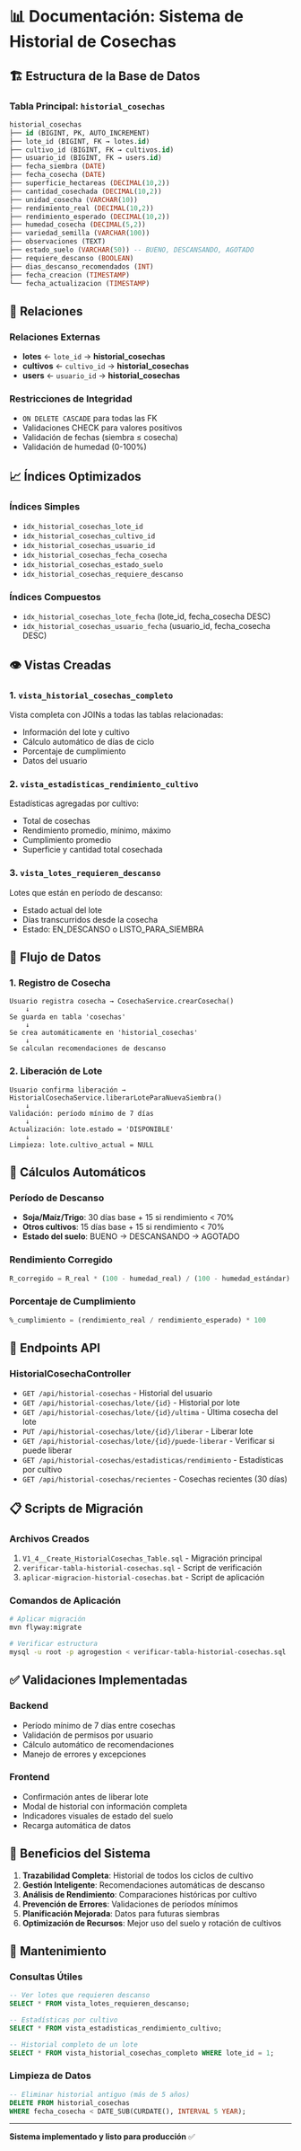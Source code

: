 # 📊 Documentación: Sistema de Historial de Cosechas

## 🏗️ Estructura de la Base de Datos

### Tabla Principal: `historial_cosechas`

```sql
historial_cosechas
├── id (BIGINT, PK, AUTO_INCREMENT)
├── lote_id (BIGINT, FK → lotes.id)
├── cultivo_id (BIGINT, FK → cultivos.id)
├── usuario_id (BIGINT, FK → users.id)
├── fecha_siembra (DATE)
├── fecha_cosecha (DATE)
├── superficie_hectareas (DECIMAL(10,2))
├── cantidad_cosechada (DECIMAL(10,2))
├── unidad_cosecha (VARCHAR(10))
├── rendimiento_real (DECIMAL(10,2))
├── rendimiento_esperado (DECIMAL(10,2))
├── humedad_cosecha (DECIMAL(5,2))
├── variedad_semilla (VARCHAR(100))
├── observaciones (TEXT)
├── estado_suelo (VARCHAR(50)) -- BUENO, DESCANSANDO, AGOTADO
├── requiere_descanso (BOOLEAN)
├── dias_descanso_recomendados (INT)
├── fecha_creacion (TIMESTAMP)
└── fecha_actualizacion (TIMESTAMP)
```

## 🔗 Relaciones

### Relaciones Externas
- **lotes** ← `lote_id` → **historial_cosechas**
- **cultivos** ← `cultivo_id` → **historial_cosechas**  
- **users** ← `usuario_id` → **historial_cosechas**

### Restricciones de Integridad
- `ON DELETE CASCADE` para todas las FK
- Validaciones CHECK para valores positivos
- Validación de fechas (siembra ≤ cosecha)
- Validación de humedad (0-100%)

## 📈 Índices Optimizados

### Índices Simples
- `idx_historial_cosechas_lote_id`
- `idx_historial_cosechas_cultivo_id`
- `idx_historial_cosechas_usuario_id`
- `idx_historial_cosechas_fecha_cosecha`
- `idx_historial_cosechas_estado_suelo`
- `idx_historial_cosechas_requiere_descanso`

### Índices Compuestos
- `idx_historial_cosechas_lote_fecha` (lote_id, fecha_cosecha DESC)
- `idx_historial_cosechas_usuario_fecha` (usuario_id, fecha_cosecha DESC)

## 👁️ Vistas Creadas

### 1. `vista_historial_cosechas_completo`
Vista completa con JOINs a todas las tablas relacionadas:
- Información del lote y cultivo
- Cálculo automático de días de ciclo
- Porcentaje de cumplimiento
- Datos del usuario

### 2. `vista_estadisticas_rendimiento_cultivo`
Estadísticas agregadas por cultivo:
- Total de cosechas
- Rendimiento promedio, mínimo, máximo
- Cumplimiento promedio
- Superficie y cantidad total cosechada

### 3. `vista_lotes_requieren_descanso`
Lotes que están en período de descanso:
- Estado actual del lote
- Días transcurridos desde la cosecha
- Estado: EN_DESCANSO o LISTO_PARA_SIEMBRA

## 🔄 Flujo de Datos

### 1. Registro de Cosecha
```
Usuario registra cosecha → CosechaService.crearCosecha()
    ↓
Se guarda en tabla 'cosechas'
    ↓
Se crea automáticamente en 'historial_cosechas'
    ↓
Se calculan recomendaciones de descanso
```

### 2. Liberación de Lote
```
Usuario confirma liberación → HistorialCosechaService.liberarLoteParaNuevaSiembra()
    ↓
Validación: período mínimo de 7 días
    ↓
Actualización: lote.estado = 'DISPONIBLE'
    ↓
Limpieza: lote.cultivo_actual = NULL
```

## 🧮 Cálculos Automáticos

### Período de Descanso
- **Soja/Maíz/Trigo**: 30 días base + 15 si rendimiento < 70%
- **Otros cultivos**: 15 días base + 15 si rendimiento < 70%
- **Estado del suelo**: BUENO → DESCANSANDO → AGOTADO

### Rendimiento Corregido
```sql
R_corregido = R_real * (100 - humedad_real) / (100 - humedad_estándar)
```

### Porcentaje de Cumplimiento
```sql
%_cumplimiento = (rendimiento_real / rendimiento_esperado) * 100
```

## 🚀 Endpoints API

### HistorialCosechaController
- `GET /api/historial-cosechas` - Historial del usuario
- `GET /api/historial-cosechas/lote/{id}` - Historial por lote
- `GET /api/historial-cosechas/lote/{id}/ultima` - Última cosecha del lote
- `PUT /api/historial-cosechas/lote/{id}/liberar` - Liberar lote
- `GET /api/historial-cosechas/lote/{id}/puede-liberar` - Verificar si puede liberar
- `GET /api/historial-cosechas/estadisticas/rendimiento` - Estadísticas por cultivo
- `GET /api/historial-cosechas/recientes` - Cosechas recientes (30 días)

## 📋 Scripts de Migración

### Archivos Creados
1. `V1_4__Create_HistorialCosechas_Table.sql` - Migración principal
2. `verificar-tabla-historial-cosechas.sql` - Script de verificación
3. `aplicar-migracion-historial-cosechas.bat` - Script de aplicación

### Comandos de Aplicación
```bash
# Aplicar migración
mvn flyway:migrate

# Verificar estructura
mysql -u root -p agrogestion < verificar-tabla-historial-cosechas.sql
```

## ✅ Validaciones Implementadas

### Backend
- Período mínimo de 7 días entre cosechas
- Validación de permisos por usuario
- Cálculo automático de recomendaciones
- Manejo de errores y excepciones

### Frontend
- Confirmación antes de liberar lote
- Modal de historial con información completa
- Indicadores visuales de estado del suelo
- Recarga automática de datos

## 🎯 Beneficios del Sistema

1. **Trazabilidad Completa**: Historial de todos los ciclos de cultivo
2. **Gestión Inteligente**: Recomendaciones automáticas de descanso
3. **Análisis de Rendimiento**: Comparaciones históricas por cultivo
4. **Prevención de Errores**: Validaciones de períodos mínimos
5. **Planificación Mejorada**: Datos para futuras siembras
6. **Optimización de Recursos**: Mejor uso del suelo y rotación de cultivos

## 🔧 Mantenimiento

### Consultas Útiles
```sql
-- Ver lotes que requieren descanso
SELECT * FROM vista_lotes_requieren_descanso;

-- Estadísticas por cultivo
SELECT * FROM vista_estadisticas_rendimiento_cultivo;

-- Historial completo de un lote
SELECT * FROM vista_historial_cosechas_completo WHERE lote_id = 1;
```

### Limpieza de Datos
```sql
-- Eliminar historial antiguo (más de 5 años)
DELETE FROM historial_cosechas 
WHERE fecha_cosecha < DATE_SUB(CURDATE(), INTERVAL 5 YEAR);
```

---

**Sistema implementado y listo para producción** ✅
